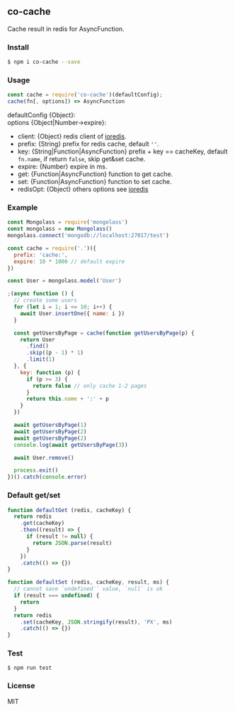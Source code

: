 ## co-cache

Cache result in redis for AsyncFunction.

### Install

```bash
$ npm i co-cache --save
```

### Usage

```js
const cache = require('co-cache')(defaultConfig);
cache(fn[, options]) => AsyncFunction
```

defaultConfig {Object}:  
options {Object|Number->expire}:

- client: {Object} redis client of [ioredis](https://github.com/luin/ioredis).
- prefix: {String} prefix for redis cache, default `''`.
- key: {String|Function|AsyncFunction} prefix + key == cacheKey, default `fn.name`, if return `false`, skip get&set cache.
- expire: {Number} expire in ms.
- get: {Function|AsyncFunction} function to get cache.
- set: {Function|AsyncFunction} function to set cache.
- redisOpt: {Object} others options see [ioredis](https://github.com/luin/ioredis/blob/master/API.md#new-redisport-host-options)

### Example

```js
const Mongolass = require('mongolass')
const mongolass = new Mongolass()
mongolass.connect('mongodb://localhost:27017/test')

const cache = require('.')({
  prefix: 'cache:',
  expire: 10 * 1000 // default expire
})

const User = mongolass.model('User')

;(async function () {
  // create some users
  for (let i = 1; i <= 10; i++) {
    await User.insertOne({ name: i })
  }

  const getUsersByPage = cache(function getUsersByPage(p) {
    return User
      .find()
      .skip((p - 1) * 1)
      .limit(1)
  }, {
    key: function (p) {
      if (p >= 3) {
        return false // only cache 1-2 pages
      }
      return this.name + ':' + p
    }
  })

  await getUsersByPage(1)
  await getUsersByPage(2)
  await getUsersByPage(2)
  console.log(await getUsersByPage(3))

  await User.remove()

  process.exit()
})().catch(console.error)
```

### Default get/set

```js
function defaultGet (redis, cacheKey) {
  return redis
    .get(cacheKey)
    .then((result) => {
      if (result != null) {
        return JSON.parse(result)
      }
    })
    .catch(() => {})
}

function defaultSet (redis, cacheKey, result, ms) {
  // cannot save `undefined`` value, `null` is ok
  if (result === undefined) {
    return
  }
  return redis
    .set(cacheKey, JSON.stringify(result), 'PX', ms)
    .catch(() => {})
}
```

### Test

```
$ npm run test
```

### License

MIT
